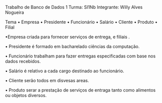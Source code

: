 Trabalho de Banco de Dados 1
Turma: SI1Nb            Integrante: Willy Alves Nogueira

Tema
• Empresa • Presidente • Funcionário • Salário • Cliente • Produto • Filial

•Empresa criada para fornecer serviços de entrega, e filiais .

• Presidente é formado em bacharelado ciências da computação.

• Funcionário trabalham para fazer entregas especificadas com base nos dados recebidos.

 • Salário é relativo a cada cargo destinado ao funcionário.
 
 • Cliente serão todos em disvesas areas.
 
 • Produto serar a prestação de serviços de entraga tanto como alimentos ou objetos diversos.
